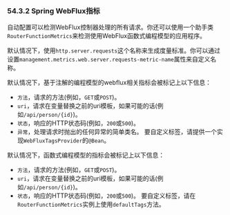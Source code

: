 ### 54.3.2 Spring WebFlux指标

自动配置可以检测WebFlux控制器处理的所有请求。你还可以使用一个助手类`RouterFunctionMetrics`来检测使用WebFlux函数式编程模型的应用程序。

默认情况下，使用`http.server.requests`这个名称来生成度量标准。你可以通过设置`management.metrics.web.server.requests-metric-name`属性来自定义名称。

默认情况下，基于注解的编程模型的webflux相关指标会被标记上以下信息：
- `方法`，请求的方法(例如，`GET`或`POST`)。
- `uri`，请求在变量替换之前的uri模板，如果可能的话(例如`/api/person/{id}`)。
- `状态`，响应的HTTP状态码(例如，`200`或`500`)。
- `异常`，处理请求时抛出的任何异常的简单类名。
要自定义标签，请提供一个实现`WebFluxTagsProvider`的`@Bean`。

默认情况下，函数式编程模型的指标会被标记上以下信息：

- `方法`，请求的方法(例如，`GET`或`POST`)。
- `uri`，请求在变量替换之前的uri模板，如果可能的话(例如`/api/person/{id}`)。
- `状态`，响应的HTTP状态码(例如，`200`或`500`)。
要自定义标签，请在`RouterFunctionMetrics`实例上使用`defaultTags`方法。
